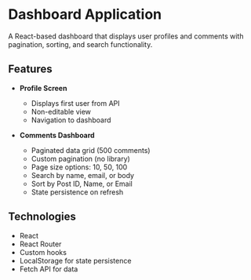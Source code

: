 # Dashboard Application

A React-based dashboard that displays user profiles and comments with pagination, sorting, and search functionality.

## Features

- **Profile Screen**
  - Displays first user from API
  - Non-editable view
  - Navigation to dashboard

- **Comments Dashboard**
  - Paginated data grid (500 comments)
  - Custom pagination (no library)
  - Page size options: 10, 50, 100
  - Search by name, email, or body
  - Sort by Post ID, Name, or Email
  - State persistence on refresh

## Technologies

- React
- React Router
- Custom hooks
- LocalStorage for state persistence
- Fetch API for data
